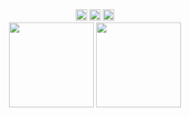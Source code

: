 <div align="center">
    <img src="https://img.shields.io/github/followers/panyu97py" style="height: 20px" />
    <img src="https://img.shields.io/github/stars/panyu97py" style="height: 20px" />
    <img src="https://visitor-badge.laobi.icu/badge?page_id=panyu97py.blog.README.md" style="height: 20px" />
</div>


<div align="center">
    <img src="https://github-readme-stats.vercel.app/api?username=panyu97py&theme=dark&show_icons=true"
        style="height: 150px" />
    <img src="https://github-readme-stats.vercel.app/api/top-langs/?username=panyu97py&layout=compact&theme=dark"
        style="height: 150px" />
</div>
